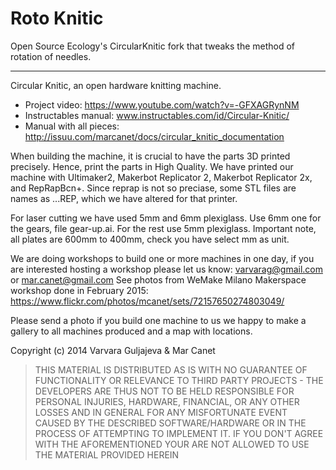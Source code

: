 Roto Knitic
===============

Open Source Ecology's CircularKnitic fork that tweaks the method of rotation of needles.

---

Circular Knitic, an open hardware knitting machine. 
* Project video: https://www.youtube.com/watch?v=-GFXAGRynNM
* Instructables manual: www.instructables.com/id/Circular-Knitic/
* Manual with all pieces: http://issuu.com/marcanet/docs/circular_knitic_documentation

When building the machine, it is crucial to have the parts 3D printed precisely. Hence, print the parts in High Quality.
We have printed our machine with Ultimaker2, Makerbot Replicator 2, Makerbot Replicator 2x, and RepRapBcn+. Since reprap is not so preciase, some STL files are names as ...REP, which we have altered for that printer.

For laser cutting we have used 5mm and 6mm plexiglass. Use 6mm one for the gears, file gear-up.ai. For the rest use 5mm plexiglass. Important note, all plates are 600mm to 400mm, check you have select mm as unit. 

We are doing workshops to build one or more machines in one day, if you are interested hosting a workshop please let us know:
varvarag@gmail.com  or mar.canet@gmail.com See photos from WeMake Milano Makerspace workshop done in February 2015: https://www.flickr.com/photos/mcanet/sets/72157650274803049/

Please send a photo if you build one machine to us we happy to make a gallery to all machines produced and a map with locations.

Copyright (c) 2014 Varvara Guljajeva & Mar Canet 


> THIS MATERIAL IS DISTRIBUTED AS IS WITH NO GUARANTEE OF FUNCTIONALITY OR RELEVANCE TO THIRD PARTY PROJECTS - THE DEVELOPERS ARE THUS NOT TO BE HELD RESPONSIBLE FOR PERSONAL INJURIES, HARDWARE, FINANCIAL, OR ANY OTHER LOSSES AND IN GENERAL FOR ANY MISFORTUNATE EVENT CAUSED BY THE DESCRIBED SOFTWARE/HARDWARE OR IN THE PROCESS OF ATTEMPTING TO IMPLEMENT IT. IF YOU DON'T AGREE WITH THE AFOREMENTIONED YOUR ARE NOT ALLOWED TO USE THE MATERIAL PROVIDED HEREIN
